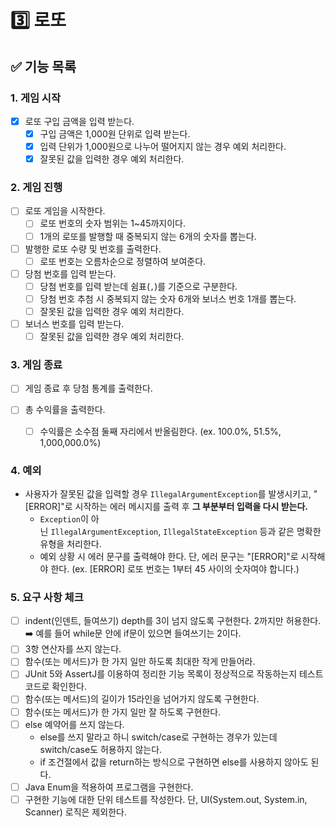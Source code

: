 # 3️⃣ 로또

## ✅ 기능 목록

### 1. 게임 시작

- [X] 로또 구입 금액을 입력 받는다.
    - [X] 구입 금액은 1,000원 단위로 입력 받는다.
    - [X] 입력 단위가 1,000원으로 나누어 떨어지지 않는 경우 예외 처리한다.
    - [X] 잘못된 값을 입력한 경우 예외 처리한다.

### 2. 게임 진행

- [ ] 로또 게임을 시작한다.
    - [ ] 로또 번호의 숫자 범위는 1~45까지이다.
    - [ ] 1개의 로또를 발행할 때 중복되지 않는 6개의 숫자를 뽑는다.

- [ ] 발행한 로또 수량 및 번호를 출력한다.
    - [ ] 로또 번호는 오름차순으로 정렬하여 보여준다.

- [ ] 당첨 번호를 입력 받는다.
    - [ ] 당첨 번호를 입력 받는데 쉼표(`,`)를 기준으로 구분한다.
    - [ ] 당첨 번호 추첨 시 중복되지 않는 숫자 6개와 보너스 번호 1개를 뽑는다.
    - [ ] 잘못된 값을 입력한 경우 예외 처리한다.

- [ ] 보너스 번호를 입력 받는다.
    - [ ] 잘못된 값을 입력한 경우 예외 처리한다.

### 3. 게임 종료

- [ ] 게임 종료 후 당첨 통계를 출력한다.

- [ ] 총 수익률을 출력한다.
    - [ ] 수익률은 소수점 둘째 자리에서 반올림한다. (ex. 100.0%, 51.5%, 1,000,000.0%)

### 4. 예외

- 사용자가 잘못된 값을 입력할 경우 `IllegalArgumentException`를 발생시키고, "[ERROR]"로 시작하는 에러 메시지를 출력 후 **그 부분부터 입력을 다시 받는다.**
    - `Exception`이 아닌 `IllegalArgumentException`, `IllegalStateException` 등과 같은 명확한 유형을 처리한다.
    - 예외 상황 시 에러 문구를 출력해야 한다. 단, 에러 문구는 "[ERROR]"로 시작해야 한다.
      (ex. [ERROR] 로또 번호는 1부터 45 사이의 숫자여야 합니다.)

### 5. 요구 사항 체크
- [ ] indent(인덴트, 들여쓰기) depth를 3이 넘지 않도록 구현한다. 2까지만 허용한다. ➡️ 예를 들어 while문 안에 if문이 있으면 들여쓰기는 2이다.
- [ ] 3항 연산자를 쓰지 않는다. 
- [ ] 함수(또는 메서드)가 한 가지 일만 하도록 최대한 작게 만들어라. 
- [ ] JUnit 5와 AssertJ를 이용하여 정리한 기능 목록이 정상적으로 작동하는지 테스트 코드로 확인한다.
- [ ] 함수(또는 메서드)의 길이가 15라인을 넘어가지 않도록 구현한다. 
- [ ] 함수(또는 메서드)가 한 가지 일만 잘 하도록 구현한다. 
- [ ] else 예약어를 쓰지 않는다.
  - else를 쓰지 말라고 하니 switch/case로 구현하는 경우가 있는데 switch/case도 허용하지 않는다.
  - if 조건절에서 값을 return하는 방식으로 구현하면 else를 사용하지 않아도 된다. 
- [ ] Java Enum을 적용하여 프로그램을 구현한다. 
- [ ] 구현한 기능에 대한 단위 테스트를 작성한다. 단, UI(System.out, System.in, Scanner) 로직은 제외한다.